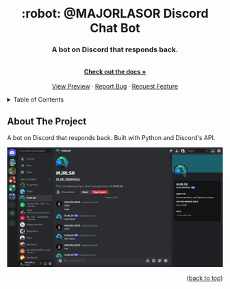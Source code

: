 <a name="readme-top"></a>

<br />
<div align="center">
  <h1 align="center">:robot: @MAJORLASOR Discord Chat Bot</h1>

  <p align="center">
    <h3>A bot on Discord that responds back.</h3>
    <br />
    <a href="https://github.com/jamesrosal/mjrlsr_discord_bot"><strong>Check out the docs »</strong></a>
    <br />
    <br />
    <a href="#about-the-project">View Preview</a>
    ·
    <a href="https://github.com/jamesrosal/mjrlsr_discord_bot/issues">Report Bug</a>
    ·
    <a href="https://github.com/jamesrosal/mjrlsr_discord_bot/issues">Request Feature</a>
  </p>
</div>

<!-- TABLE OF CONTENTS -->
<details>
  <summary>Table of Contents</summary>
  <ol>
    <li>
      <a href="#about-the-project">About The Project</a>
      <ul>
        <li><a href="#built-with">Built With</a></li>
      </ul>
    </li>
    <li>
      <a href="#getting-started">Getting Started</a>
      <ul>
        <li><a href="#prerequisites">Prerequisites</a></li>
        <li><a href="#installation">Installation</a></li>
      </ul>
    </li>
    <li><a href="#usage">Usage</a></li>
    <li><a href="#roadmap">Roadmap</a></li>
    <li><a href="#contributing">Contributing</a></li>
    <li><a href="#contact">Contact</a></li>
  </ol>
</details>

<!-- ABOUT THE PROJECT -->
## About The Project

A bot on Discord that responds back. Built with Python and Discord's API.

![Discord Bot Example](https://github.com/jamesrosal/mjrlsr_discord_bot/blob/main/public/discord-bot-example.png?raw=true)

<p align="right">(<a href="#readme-top">back to top</a>)</p>
